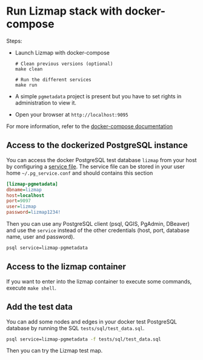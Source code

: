# Run Lizmap stack with docker-compose

Steps:

- Launch Lizmap with docker-compose
    ```
    # Clean previous versions (optional)
    make clean

    # Run the different services
    make run
    ```

- A simple `pgmetadata` project is present but you have to set rights in administration to view it.

- Open your browser at `http://localhost:9095`

For more information, refer to the [docker-compose documentation](https://docs.docker.com/compose/)

## Access to the dockerized PostgreSQL instance

You can access the docker PostgreSQL test database `lizmap` from your host by configuring a
[service file](https://docs.qgis.org/latest/en/docs/user_manual/managing_data_source/opening_data.html#postgresql-service-connection-file).
The service file can be stored in your user home `~/.pg_service.conf` and should contains this section

```ini
[lizmap-pgmetadata]
dbname=lizmap
host=localhost
port=9097
user=lizmap
password=lizmap1234!
```

Then you can use any PostgreSQL client (psql, QGIS, PgAdmin, DBeaver) and use the `service`
instead of the other credentials (host, port, database name, user and password).

```bash
psql service=lizmap-pgmetadata
```

## Access to the lizmap container

If you want to enter into the lizmap container to execute some commands, 
execute `make shell`.

## Add the test data

You can add some nodes and edges in your docker test PostgreSQL database by running the SQL `tests/sql/test_data.sql`.

```bash
psql service=lizmap-pgmetadata -f tests/sql/test_data.sql
```

Then you can try the Lizmap test map.
